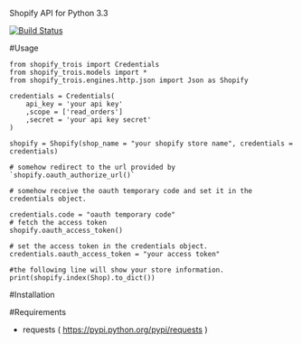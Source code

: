 Shopify API for Python 3.3

[![Build Status](https://travis-ci.org/masom/shopify-trois.png?branch=master)](https://travis-ci.org/masom/shopify-trois)

#Usage

    from shopify_trois import Credentials
    from shopify_trois.models import *
    from shopify_trois.engines.http.json import Json as Shopify

    credentials = Credentials(
        api_key = 'your api key'
        ,scope = ['read_orders']
        ,secret = 'your api key secret'
    )

    shopify = Shopify(shop_name = "your shopify store name", credentials = credentials)

    # somehow redirect to the url provided by `shopify.oauth_authorize_url()`

    # somehow receive the oauth temporary code and set it in the credentials object.

    credentials.code = "oauth temporary code"
    # fetch the access token
    shopify.oauth_access_token()

    # set the access token in the credentials object.
    credentials.oauth_access_token = "your access token"

    #the following line will show your store information.
    print(shopify.index(Shop).to_dict())

#Installation

#Requirements
- requests ( https://pypi.python.org/pypi/requests )

